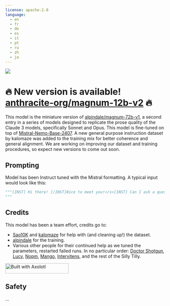 ```yaml
---
license: apache-2.0
language:
  - en
  - fr
  - de
  - es
  - it
  - pt
  - ru
  - zh
  - ja
---
```


![](mini-magnum.png)

# 🔥 New version is available! [anthracite-org/magnum-12b-v2](https://huggingface.co/anthracite-org/magnum-12b-v2) 🔥

This model is the miniature version of [alpindale/magnum-72b-v1](https://huggingface.co/alpindale/magnum-72b-v1), a second entry in a series of models designed to replicate the prose quality of the Claude 3 models, specifically Sonnet and Opus. This model is fine-tuned on top of [Mistral-Nemo-Base-2407](https://huggingface.co/mistralai/Mistral-Nemo-Base-2407). 
A new general purpose instruction dataset by kalomaze was added to the training mix for better coherence and general alignment. We are working on improving our dataset and training procedures, so expect new versions to come out soon.


## Prompting
Model has been Instruct tuned with the Mistral formatting. A typical input would look like this:

```py
"""[INST] Hi there! [/INST]Nice to meet you!</s>[INST] Can I ask a question? [/INST]
"""
```

## Credits

This model has been a team effort, credits go to:

- [Sao10K](https://huggingface.co/Sao10K) and [kalomaze](https://huggingface.co/kalomaze) for help with (and cleaning up!) the dataset.
- [alpindale](https://huggingface.co/alpindale) for the training.
- Various other people for their continued help as we tuned the parameters, restarted failed runs. In no particular order: [Doctor Shotgun](https://huggingface.co/Doctor-Shotgun), [Lucy](https://huggingface.co/lucyknada), [Nopm](https://huggingface.co/nopm), [Mango](https://huggingface.co/MangoMango69420), [Intervitens](https://huggingface.co/intervitens), and the rest of the Silly Tilly.

[<img src="https://raw.githubusercontent.com/OpenAccess-AI-Collective/axolotl/main/image/axolotl-badge-web.png" alt="Built with Axolotl" width="200" height="32"/>](https://github.com/OpenAccess-AI-Collective/axolotl)

## Safety
...

